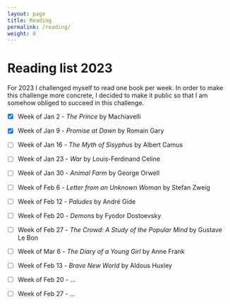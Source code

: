 ```yaml
---
layout: page
title: Reading
permalink: /reading/
weight: 8
---
```


# Reading list 2023

For 2023 I challenged myself to read one book per week. In order to make this challenge more concrete, I decided to make it public so that I am somehow obliged to succeed in this challenge.

* [x] Week of Jan 2 - *The Prince* by Machiavelli
* [x] Week of Jan 9 - *Promise at Dawn* by Romain Gary
* [ ] Week of Jan 16 - *The Myth of Sisyphus* by Albert Camus
* [ ] Week of Jan 23 - *War* by Louis-Ferdinand Celine
* [ ] Week of Jan 30 - *Animal Farm* by George Orwell
* [ ] Week of Feb 6 - *Letter from an Unknown Woman* by Stefan Zweig
* [ ] Week of Feb 12 - *Paludes* by André Gide
* [ ] Week of Feb 20 - *Demons* by Fyodor Dostoevsky
* [ ] Week of Feb 27 - *The Crowd: A Study of the Popular Mind* by Gustave Le Bon
* [ ] Week of Mar 6 - *The Diary of a Young Girl* by Anne Frank 
* [ ] Week of Feb 13 - *Brave New World* by Aldous Huxley
* [ ] Week of Feb 20 - ...
* [ ] Week of Feb 27 - ...




